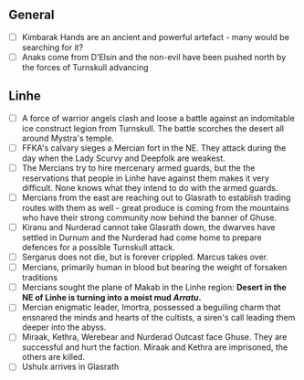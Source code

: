 ## General

- [ ] Kimbarak Hands are an ancient and powerful artefact - many would be searching for it?
- [ ] Anaks come from D'Elsin and the non-evil have been pushed north by the forces of Turnskull advancing

## Linhe

- [ ] A force of warrior angels clash and loose a battle against an indomitable ice construct legion from Turnskull. The battle scorches the desert all around Mystra's temple.
- [ ] FFKA's calvary sieges a Mercian fort in the NE. They attack during the day when the Lady Scurvy and Deepfolk are weakest.
- [ ] The Mercians try to hire mercenary armed guards, but the the reservations that people in Linhe have against them makes it very difficult. None knows what they intend to do with the armed guards.
- [ ] Mercians from the east are reaching out to Glasrath to establish trading routes with them as well - great produce is coming from the mountains who have their strong community now behind the banner of Ghuse.
- [ ] Kiranu and Nurderad cannot take Glasrath down, the dwarves have settled in Durnum and the Nurderad had come home to prepare defences for a possible Turnskull attack.
- [ ] Sergarus does not die, but is forever crippled. Marcus takes over.
- [ ] Mercians, primarily human in blood but bearing the weight of forsaken traditions
- [ ] Mercians sought the plane of Makab in the Linhe region: **Desert in the NE of Linhe is turning into a moist mud *Arratu*.**
- [ ] Mercian enigmatic leader, Imortra, possessed a beguiling charm that ensnared the minds and hearts of the cultists, a siren's call leading them deeper into the abyss.
- [ ] Miraak, Kethra, Werebear and Nurderad Outcast face Ghuse. They are successful and hurt the faction. Miraak and Kethra are imprisoned, the others are killed.
- [ ] Ushulx arrives in Glasrath